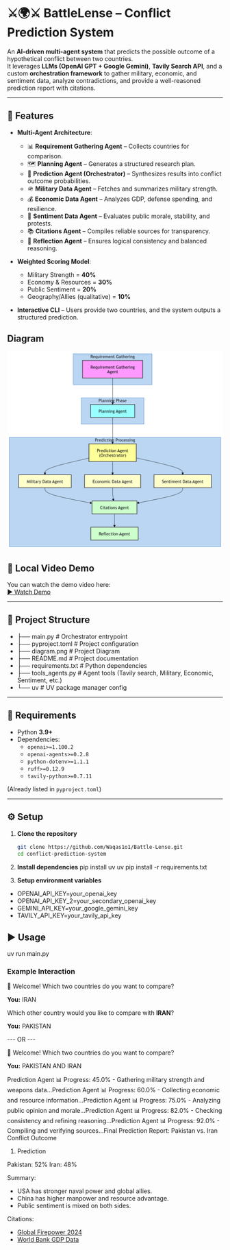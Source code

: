 # ⚔️🌍⚔️ BattleLense – Conflict Prediction System

An **AI-driven multi-agent system** that predicts the possible outcome of a hypothetical conflict between two countries.  
It leverages **LLMs (OpenAI GPT + Google Gemini)**, **Tavily Search API**, and a custom **orchestration framework** to gather military, economic, and sentiment data, analyze contradictions, and provide a well-reasoned prediction report with citations.

---

## 🚀 Features
- **Multi-Agent Architecture**:
  - 📊 **Requirement Gathering Agent** – Collects countries for comparison.  
  - 🗺 **Planning Agent** – Generates a structured research plan.  
  - 🎯 **Prediction Agent (Orchestrator)** – Synthesizes results into conflict outcome probabilities.  
  - 🪖 **Military Data Agent** – Fetches and summarizes military strength.  
  - 💰 **Economic Data Agent** – Analyzes GDP, defense spending, and resilience.  
  - 📰 **Sentiment Data Agent** – Evaluates public morale, stability, and protests.  
  - 📚 **Citations Agent** – Compiles reliable sources for transparency.  
  - 🔎 **Reflection Agent** – Ensures logical consistency and balanced reasoning.  

- **Weighted Scoring Model**:  
  - Military Strength = **40%**  
  - Economy & Resources = **30%**  
  - Public Sentiment = **20%**  
  - Geography/Allies (qualitative) = **10%**  

- **Interactive CLI** – Users provide two countries, and the system outputs a structured prediction.

## Diagram
[![Conflict Outcome Prediction – System Diagram](diagram.png)](diagram.png)


## 🎥 Local Video Demo
You can watch the demo video here:  
[▶️ Watch Demo](demo.mp4)

---

## 📂 Project Structure
- ├── main.py # Orchestrator entrypoint
- ├── pyproject.toml # Project configuration
- ├── diagram.png # Project Diagram
- ├── README.md # Project documentation
- ├── requirements.txt # Python dependencies
- ├── tools_agents.py # Agent tools (Tavily search, Military, Economic, Sentiment, etc.)
- └── uv # UV package manager config

---

## 🔑 Requirements
- Python **3.9+**
- Dependencies:
  - `openai>=1.100.2`
  - `openai-agents>=0.2.8`
  - `python-dotenv>=1.1.1`
  - `ruff>=0.12.9`
  - `tavily-python>=0.7.11`

(Already listed in `pyproject.toml`)

---

## ⚙️ Setup

1. **Clone the repository**
   ```bash
   git clone https://github.com/Waqas1o1/Battle-Lense.git
   cd conflict-prediction-system

2. **Install dependencies**
pip install uv
uv pip install -r requirements.txt


3. **Setup environment variables**
- OPENAI_API_KEY=your_openai_key
- OPENAI_API_KEY_2=your_secondary_openai_key
- GEMINI_API_KEY=your_google_gemini_key
- TAVILY_API_KEY=your_tavily_api_key

## ▶️ Usage
uv run main.py

### Example Interaction
👋 Welcome! Which two countries do you want to compare?

**You:** IRAN  

Which other country would you like to compare with **IRAN**?  

**You:** PAKISTAN  

--- OR ---

👋 Welcome! Which two countries do you want to compare?


**You:** PAKISTAN AND IRAN

Prediction Agent
📊 Progress: 45.0% - Gathering military strength and weapons data...Prediction Agent
📊 Progress: 60.0% - Collecting economic and resource information...Prediction Agent
📊 Progress: 75.0% - Analyzing public opinion and morale...Prediction Agent
📊 Progress: 82.0% - Checking consistency and refining reasoning...Prediction Agent
📊 Progress: 92.0% - Compiling and verifying sources...Final Prediction Report: Pakistan vs. Iran Conflict Outcome

1. Prediction

Pakistan: 52%
Iran: 48%

Summary:
- USA has stronger naval power and global allies.
- China has higher manpower and resource advantage.
- Public sentiment is mixed on both sides.

Citations:
- [Global Firepower 2024](https://www.globalfirepower.com/)
- [World Bank GDP Data](https://data.worldbank.org/)

